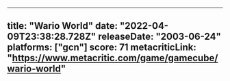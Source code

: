 
---
title: "Wario World"
date: "2022-04-09T23:38:28.728Z"
releaseDate: "2003-06-24"
platforms: ["gcn"]
score: 71
metacriticLink: "https://www.metacritic.com/game/gamecube/wario-world"
---
